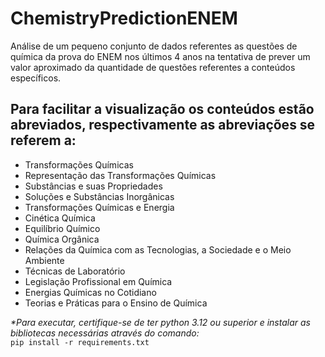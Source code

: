 # ChemistryPredictionENEM
Análise de um pequeno conjunto de dados referentes as questões de química da prova do ENEM nos últimos 4 anos na tentativa de prever um valor aproximado da quantidade de questões referentes a conteúdos específicos.  

## Para facilitar a visualização os conteúdos estão abreviados, respectivamente as abreviações se referem a:  
- Transformações Químicas
- Representação das Transformações Químicas
- Substâncias e suas Propriedades
- Soluções e Substâncias Inorgânicas
- Transformações Químicas e Energia
- Cinética Química
- Equilíbrio Químico
- Química Orgânica
- Relações da Química com as Tecnologias, a Sociedade e o Meio Ambiente
- Técnicas de Laboratório
- Legislação Profissional em Química
- Energias Químicas no Cotidiano
- Teorias e Práticas para o Ensino de Química


_*Para executar, certifique-se de ter python 3.12 ou superior e instalar as bibliotecas necessárias através do comando:_  
```pip install -r requirements.txt```
